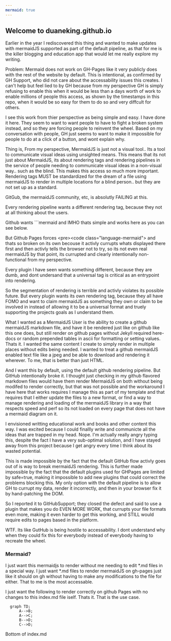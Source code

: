 ```yaml
---
mermaid: true
---
```


## Welcome to duaneking.github.io

Earlier in the year I rediscovered this thing and wanted to make updates with mermaidJS supported as part of the default pipeline, as that for me is the killer blogging and education app that would let me really explore my writing.

Problem: Mermaid does not work on GH-Pages like it very publicly does with the rest of the website by default.  This is intentional, as confirmed by GH Support, who did not care about the accessability issues this creates. I can't help but feel lied to by GH because from my perspective GH is simply refusing to enable this when it would be less than a days worth of work to enable millions of people this access, as shown by the timestamps in this repo, when it would be so easy for them to do so and very diffcult for others.

I see this work from thier perspective as being simple and easy. I have done it here. They seem to want to want people to have to fight a broken system instead, and so they are forcing people to reinvent the wheel. Based on my conversation with people, GH just seems to want to make it impossible for people to do at a click of a button, and wont explain why.

Thing is, From my perspective, MermaidJS is just not a visual tool.. Its a tool to communicate visual ideas using unsighted means. This means that its not just about MermaidJS, its about rendering tags and rendering pipelines in the service of people needing to communicate visual ideas in a non-visual way.. such as the blind. This makes this access so much more important. Rendering tags MUST be standardized for the dream of a file using mermaidJS to render in multiple locations for a blind person.. but they are not set up as a standard.

GitGub, the mermaidJS community, etc, is absolutly FAILING at this.

Every rendering pipeline wants a different rendering tag, because they not at all thinking about the users.

Github wants ```mermaid and IMHO thats simple and works here as you can see below.

But Github Pages forces &#60;pre&#62;&#60;code class="language-mermaid"&#62; and thats so broken on its own becouse it activly currupts whats displayed there first and then activly tells the browser not to try, so its not even real mermaidJS by that point, its currupted and clearly intentionally non-functional from my perspective.

Every plugin I have seen wants something different, because they are dumb, and dont undersand that a universal tag is critical as an entrypoint into rendering.

So the segmentation of rendering is terrible and activly violates its possible future.  But every plugin wants its own rendering tag, because they all have FOMO and want to claim mermaidJS as something they own or claim to be involved in instead of allowing it to be a universal format and truely supporting the projects goals as I understand them.

What I wanted as a MermaidJS User is the ability to create a github mermaidJS markdown file, and have it be rendered just like on github like this one does, but still render on github pages without Jekyll required here-docs or random prepended tables in ascii for formatting or setting values. Thats it. I wanted the same content I create to simply render in multiple places without edits being needed. I wanted to treat a github mermaidJS enabled text file like a jpeg and be able to download and rendering it wherever.  To me, that is better than just HTML.

And I want this by default, using the default github rendering pipeline. But GitHub intentionally broke it. I thought just checking in my github flavored markdown files would have them render MermaidJS on both without being modifed to render correctly, but that was not possible and the workaround I have here that works requires I manage this as part of my template and that requires that I either update the files to a new format, or find a way to manage rendering and loading of the mermaidJS library in a way that respects speed and perf so its not loaded on every page that does not have a mermaid diagram on it.

I envisioned writting educational work and books and other content this way. I was excited because I could finallly write and communicte all the ideas that are trapped in my head. Nope.  I'm actually really angry typing this, despite the fact I have a very sub-optimal solution, and I have stayed away from this project because I get angry every time I think about its wasted potential.

This is made impossible by the fact that the default GitHub flow activly goes out of is way to break mermaidJS rendering.  This is further made impossible by the fact that the default plugins used for GHPages are limited by safe=true, making it impossible to add new plugins that could correct the problems blocking this.  My only option with the default pipeline is to allow GH to currupt my data, render it incorrectly, and then in your browser fix it by hand-patching the DOM.

So I reported it to GitHubSupport; they closed the defect and said to use a plugin that makes you do EVEN MORE WORK, that currupts your file formats even more, making it even harder to get this working, and STILL would require edits to pages based in the platform.

WTF. Its like GutHub is being hostile to accessability. I dont understand why when they could fix this for everybody instead of everybody having to recreate the wheel.

### Mermaid?

I just want this mermaidjs to render without me needing to edit *.md files in a special way. I just want *.md files to render mermaidJS on gh-pages just like it should on gh without having to make any modifications to the file for either. That to me is the most accessable.

I just want the following to render correctly on github Pages with no changes to this index.md file iself. Thats it. That is the use case.

```mermaid
  graph TD;
      A-->B;
      A-->C;
      B-->D;
      C-->D;
```
Bottom of index.md